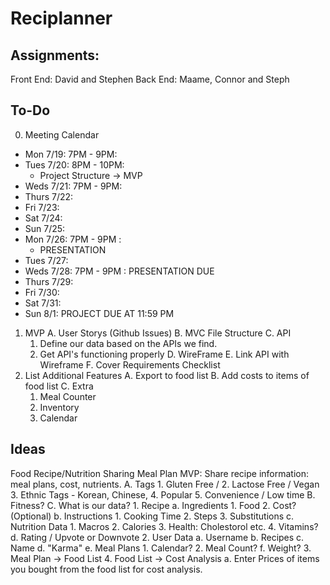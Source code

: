 # Reciplanner

## Assignments:

Front End: David and Stephen
Back End: Maame, Connor and Steph



## To-Do
0. Meeting Calendar
  - Mon   7/19: 7PM - 9PM: 
  - Tues  7/20: 8PM - 10PM: 
    - Project Structure -> MVP 
  - Weds  7/21: 7PM - 9PM: 
  - Thurs 7/22: 
  - Fri   7/23: 
  - Sat   7/24:
  - Sun   7/25:
  - Mon   7/26: 7PM - 9PM : 
    - PRESENTATION
  - Tues  7/27: 
  - Weds  7/28: 7PM - 9PM : PRESENTATION DUE
  - Thurs 7/29: 
  - Fri   7/30: 
  - Sat   7/31:
  - Sun   8/1: PROJECT DUE AT 11:59 PM

1. MVP
   A. User Storys (Github Issues)
   B. MVC File  Structure
   C. API
      1. Define our data based on the APIs we find.
      2. Get API's functioning properly
   D. WireFrame
   E. Link API with Wireframe
   F. Cover Requirements Checklist
2. List Additional Features
   A. Export to food list
   B. Add costs to items of food list
   C. Extra
      1. Meal Counter
      2. Inventory
      3. Calendar
 
## Ideas
 Food Recipe/Nutrition Sharing Meal Plan 
   MVP: Share recipe information: meal plans, cost, nutrients.
   A. Tags
      1. Gluten Free / 
      2. Lactose Free / Vegan
      3. Ethnic Tags - Korean, Chinese, 
      4. Popular
      5. Convenience / Low time
   B. Fitness?
   C. What is our data?
      1. Recipe
         a. Ingredients
            1. Food
            2. Cost? (Optional)
         b. Instructions
            1. Cooking Time
            2. Steps
            3. Substitutions
         c. Nutrition Data
            1. Macros
            2. Calories
            3. Health: Cholestorol etc.
            4. Vitamins?
         d. Rating / Upvote or Downvote
      2. User Data
         a. Username
         b. Recipes
         c. Name
         d. "Karma"
         e. Meal Plans
              1. Calendar?
              2. Meal Count?
         f. Weight?
      3. Meal Plan -> Food List
      4. Food List -> Cost Analysis
         a. Enter Prices of items you bought from the food list for cost analysis.
         
